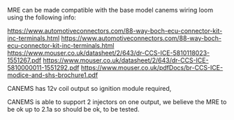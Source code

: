 MRE can be made compatible with the base model canems wiring loom using the following info: 

https://www.automotiveconnectors.com/88-way-boch-ecu-connector-kit-inc-terminals.html
https://www.automotiveconnectors.com/88-way-boch-ecu-connector-kit-inc-terminals.html
https://www.mouser.co.uk/datasheet/2/643/dr-CCS-ICE-5810118023-1551267.pdf
https://www.mouser.co.uk/datasheet/2/643/dr-CCS-ICE-5810000011-1551292.pdf
https://www.mouser.co.uk/pdfDocs/br-CCS-ICE-modice-and-shs-brochure1.pdf

CANEMS has 12v coil output so ignition module required, 

CANEMS is able to support 2 injectors on one output, we believe the MRE to be ok up to 2.1a so should be ok, to be tested. 